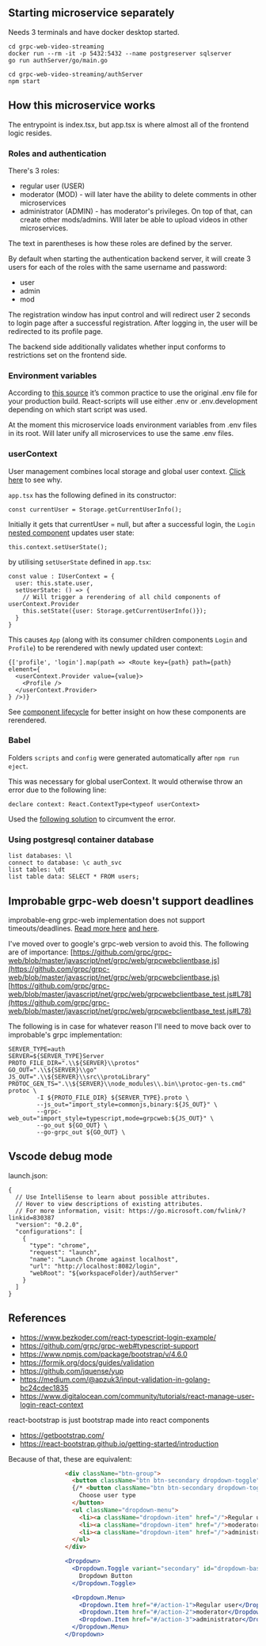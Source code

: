 ## Starting microservice separately

Needs 3 terminals and have docker desktop started.
```
cd grpc-web-video-streaming
docker run --rm -it -p 5432:5432 --name postgreserver sqlserver
go run authServer/go/main.go

cd grpc-web-video-streaming/authServer
npm start
```

## How this microservice works

The entrypoint is index.tsx, but app.tsx is where almost all of the frontend logic resides.

### Roles and authentication

There's 3 roles:
- regular user (USER)
- moderator (MOD) - will later have the ability to delete comments in other microservices
- administrator (ADMIN) - has moderator's privileges. On top of that, can create other mods/admins. WIll later be able to upload videos in other microservices.

The text in parentheses is how these roles are defined by the server.

By default when starting the authentication backend server, it will create 3 users for each of the roles with the same username and password:
- user
- admin
- mod

The registration window has input control and will redirect user 2 seconds to login page after a successful registration. After logging in, the user will be redirected to its profile page.

The backend side additionally validates whether input conforms to restrictions set on the frontend side.

### Environment variables

According to [this source](https://trekinbami.medium.com/using-environment-variables-in-react-6b0a99d83cf5) it’s common practice to use the original .env file for your production build.
React-scripts will use either .env or .env.development depending on which start script was used.

At the moment this microservice loads environment variables from .env files in its root. Will later unify all microservices to use the same .env files.

### userContext

User management combines local storage and global user context. [Click here](https://stackoverflow.com/questions/62105880/react-context-api-vs-local-storage) to see why.

`app.tsx` has the following defined in its constructor:
```tsx
const currentUser = Storage.getCurrentUserInfo();
```
Initially it gets that currentUser = null, but after a successful login, the `Login` [nested component](https://reactjs.org/docs/context.html#updating-context-from-a-nested-component) updates user state:
```tsx
this.context.setUserState();
```

by utilising `setUserState` defined in `app.tsx`:
```tsx
const value : IUserContext = {
  user: this.state.user,
  setUserState: () => {
    // Will trigger a rerendering of all child components of userContext.Provider
    this.setState({user: Storage.getCurrentUserInfo()});
  }
}
```

This causes `App` (along with its consumer children components `Login` and `Profile`) to be rerendered with newly updated user context:
```tsx
{['profile', 'login'].map(path => <Route key={path} path={path} element={
  <userContext.Provider value={value}>
    <Profile />
  </userContext.Provider>
} />)}
```

See [component lifecycle](https://reactjs.org/docs/react-component.html#the-component-lifecycle) for better insight on how these components are rerendered.

### Babel

Folders `scripts` and `config` were generated automatically after `npm run eject`.

This was necessary for global userContext. It would otherwise throw an error due to the following line:
```tsx
declare context: React.ContextType<typeof userContext>
```
Used the [following solution](https://lightrun.com/answers/facebook-create-react-app-typescript-declare-field-causes-transpile-to-fail) to circumvent the error.

### Using postgresql container database

```
list databases: \l
connect to database: \c auth_svc
list tables: \dt
list table data: SELECT * FROM users;
```

## Improbable grpc-web doesn't support deadlines

improbable-eng grpc-web implementation does not support timeouts/deadlines. [Read more here](https://github.com/improbable-eng/ts-protoc-gen/issues/113) [and here](https://grpc.io/blog/state-of-grpc-web/).

I've moved over to google's grpc-web version to avoid this. The following are of importance:
[https://github.com/grpc/grpc-web/blob/master/javascript/net/grpc/web/grpcwebclientbase.js](https://github.com/grpc/grpc-web/blob/master/javascript/net/grpc/web/grpcwebclientbase.js)
[https://github.com/grpc/grpc-web/blob/master/javascript/net/grpc/web/grpcwebclientbase_test.js#L78](https://github.com/grpc/grpc-web/blob/master/javascript/net/grpc/web/grpcwebclientbase_test.js#L78)

The following is in case for whatever reason I'll need to move back over to improbable's grpc implementation:
```
SERVER_TYPE=auth
SERVER=${SERVER_TYPE}Server
PROTO_FILE_DIR=".\\${SERVER}\\protos"
GO_OUT=".\\${SERVER}\\go"
JS_OUT=".\\${SERVER}\\src\\protoLibrary"
PROTOC_GEN_TS=".\\${SERVER}\\node_modules\\.bin\\protoc-gen-ts.cmd"
protoc \
        -I ${PROTO_FILE_DIR} ${SERVER_TYPE}.proto \
        --js_out="import_style=commonjs,binary:${JS_OUT}" \
        --grpc-web_out="import_style=typescript,mode=grpcweb:${JS_OUT}" \
        --go_out ${GO_OUT} \
        --go-grpc_out ${GO_OUT} \
```



## Vscode debug mode

launch.json:
```
{
  // Use IntelliSense to learn about possible attributes.
  // Hover to view descriptions of existing attributes.
  // For more information, visit: https://go.microsoft.com/fwlink/?linkid=830387
  "version": "0.2.0",
  "configurations": [
    {
      "type": "chrome",
      "request": "launch",
      "name": "Launch Chrome against localhost",
      "url": "http://localhost:8082/login",
      "webRoot": "${workspaceFolder}/authServer"
    }
  ]
}
```

## References

- https://www.bezkoder.com/react-typescript-login-example/
- https://github.com/grpc/grpc-web#typescript-support
- https://www.npmjs.com/package/bootstrap/v/4.6.0
- https://formik.org/docs/guides/validation
- https://github.com/jquense/yup
- https://medium.com/@apzuk3/input-validation-in-golang-bc24cdec1835
- https://www.digitalocean.com/community/tutorials/react-manage-user-login-react-context

react-bootstrap is just bootstrap made into react components
- https://getbootstrap.com/
- https://react-bootstrap.github.io/getting-started/introduction

Because of that, these are equivalent:
```html
                <div className="btn-group">
                  <button className="btn btn-secondary dropdown-toggle" type="button" data-bs-toggle="dropdown" aria-expanded="false">
                  {/* <button className="btn btn-secondary dropdown-toggle" type="button" data-bs-toggle="dropdown" aria-expanded="false" hidden={notAdmin}> */}
                    Choose user type
                  </button>
                  <ul className="dropdown-menu">
                    <li><a className="dropdown-item" href="/">Regular user</a></li>
                    <li><a className="dropdown-item" href="/">moderator</a></li>
                    <li><a className="dropdown-item" href="/">administrator</a></li>
                  </ul>
                </div>
```

```jsx
                <Dropdown>
                  <Dropdown.Toggle variant="secondary" id="dropdown-basic">
                    Dropdown Button
                  </Dropdown.Toggle>

                  <Dropdown.Menu>
                    <Dropdown.Item href="#/action-1">Regular user</Dropdown.Item>
                    <Dropdown.Item href="#/action-2">moderator</Dropdown.Item>
                    <Dropdown.Item href="#/action-3">administrator</Dropdown.Item>
                  </Dropdown.Menu>
                </Dropdown>
```